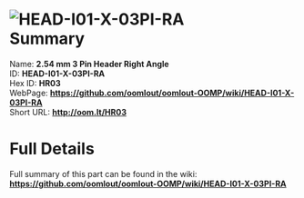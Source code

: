 
![HEAD-I01-X-03PI-RA](https://github.com/oomlout/oomlout-OOMP/blob/master/parts/HEAD-I01-X-03PI-RA/HEAD-I01-X-03PI-RA_420.jpg)   
Summary
=================
  
Name: __2.54 mm 3 Pin Header Right Angle__    
ID: __HEAD-I01-X-03PI-RA__   
Hex ID: __HR03__   
WebPage: __https://github.com/oomlout/oomlout-OOMP/wiki/HEAD-I01-X-03PI-RA__   
Short URL: __http://oom.lt/HR03__   

Full Details
==========================
Full summary of this part can be found in the wiki:   
__https://github.com/oomlout/oomlout-OOMP/wiki/HEAD-I01-X-03PI-RA__    

